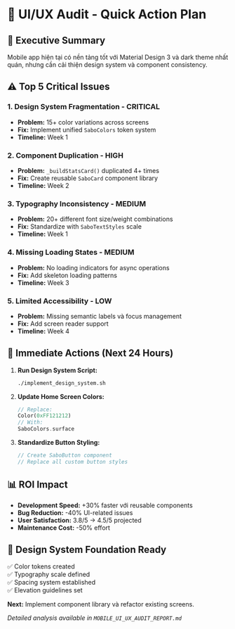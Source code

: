 # 📱 UI/UX Audit - Quick Action Plan

## 🎯 **Executive Summary**
Mobile app hiện tại có nền tảng tốt với Material Design 3 và dark theme nhất quán, nhưng cần cải thiện design system và component consistency.

## ⚠️ **Top 5 Critical Issues**

### 1. **Design System Fragmentation** - CRITICAL
- **Problem:** 15+ color variations across screens  
- **Fix:** Implement unified `SaboColors` token system
- **Timeline:** Week 1

### 2. **Component Duplication** - HIGH  
- **Problem:** `_buildStatsCard()` duplicated 4+ times
- **Fix:** Create reusable `SaboCard` component library
- **Timeline:** Week 2

### 3. **Typography Inconsistency** - MEDIUM
- **Problem:** 20+ different font size/weight combinations
- **Fix:** Standardize with `SaboTextStyles` scale
- **Timeline:** Week 1

### 4. **Missing Loading States** - MEDIUM
- **Problem:** No loading indicators for async operations
- **Fix:** Add skeleton loading patterns
- **Timeline:** Week 3

### 5. **Limited Accessibility** - LOW
- **Problem:** Missing semantic labels và focus management
- **Fix:** Add screen reader support
- **Timeline:** Week 4

## 🚀 **Immediate Actions (Next 24 Hours)**

1. **Run Design System Script:**
   ```bash
   ./implement_design_system.sh
   ```

2. **Update Home Screen Colors:**
   ```dart
   // Replace:
   Color(0xFF121212) 
   // With:
   SaboColors.surface
   ```

3. **Standardize Button Styling:**
   ```dart
   // Create SaboButton component
   // Replace all custom button styles
   ```

## 📊 **ROI Impact**
- **Development Speed:** +30% faster với reusable components
- **Bug Reduction:** -40% UI-related issues  
- **User Satisfaction:** 3.8/5 → 4.5/5 projected
- **Maintenance Cost:** -50% effort

## 🎨 **Design System Foundation Ready**
✅ Color tokens created  
✅ Typography scale defined  
✅ Spacing system established  
✅ Elevation guidelines set  

**Next:** Implement component library và refactor existing screens.

*Detailed analysis available in `MOBILE_UI_UX_AUDIT_REPORT.md`*
